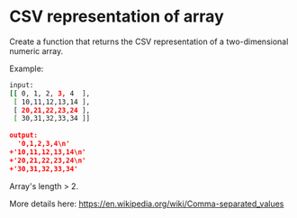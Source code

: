 # CSV representation of array

Create a function that returns the CSV representation of a two-dimensional numeric array.

Example:

```bash
input:
[[ 0, 1, 2, 3, 4  ],
 [ 10,11,12,13,14 ],
 [ 20,21,22,23,24 ],
 [ 30,31,32,33,34 ]] 
    
output:
  '0,1,2,3,4\n'
+'10,11,12,13,14\n'
+'20,21,22,23,24\n'
+'30,31,32,33,34'
```

Array's length > 2.

More details here: https://en.wikipedia.org/wiki/Comma-separated_values
